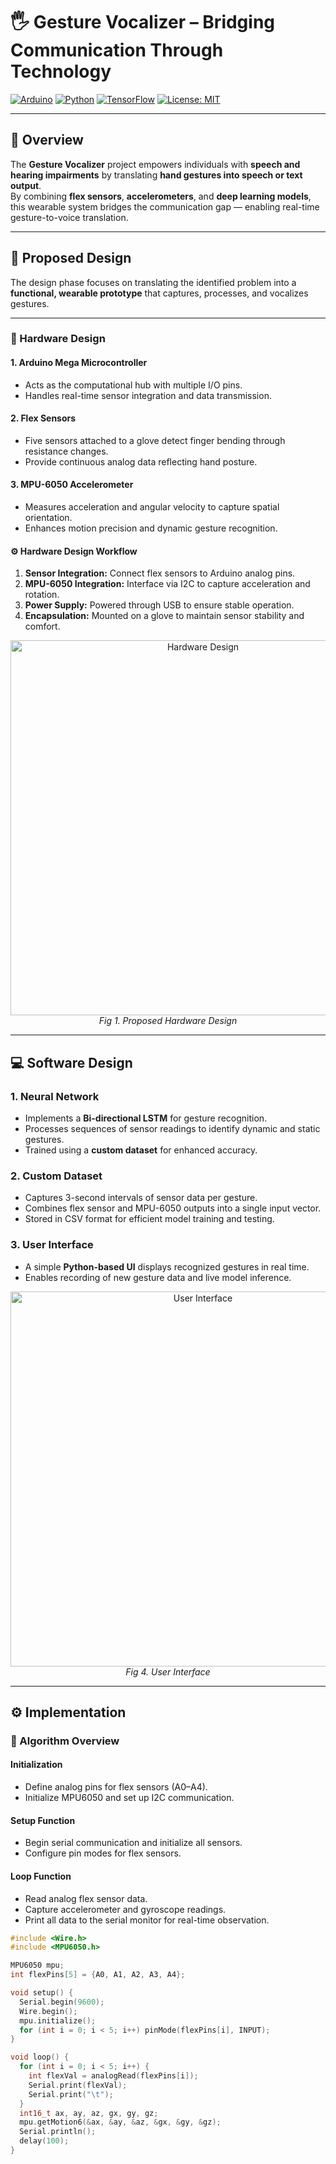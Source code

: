# 🖐️ Gesture Vocalizer – Bridging Communication Through Technology

[![Arduino](https://img.shields.io/badge/Arduino-Mega-blue?logo=arduino&logoColor=white)](https://www.arduino.cc/)
[![Python](https://img.shields.io/badge/Python-3.10-blue?logo=python&logoColor=white)](https://www.python.org/)
[![TensorFlow](https://img.shields.io/badge/TensorFlow-LSTM-orange?logo=tensorflow&logoColor=white)](https://www.tensorflow.org/)
[![License: MIT](https://img.shields.io/badge/License-MIT-yellow.svg)](https://opensource.org/licenses/MIT)

---

## 📘 Overview

The **Gesture Vocalizer** project empowers individuals with **speech and hearing impairments** by translating **hand gestures into speech or text output**.  
By combining **flex sensors**, **accelerometers**, and **deep learning models**, this wearable system bridges the communication gap — enabling real-time gesture-to-voice translation.

---

## 🧠 Proposed Design

The design phase focuses on translating the identified problem into a **functional, wearable prototype** that captures, processes, and vocalizes gestures.

---

### 🧩 Hardware Design

#### 1. Arduino Mega Microcontroller  
- Acts as the computational hub with multiple I/O pins.  
- Handles real-time sensor integration and data transmission.

#### 2. Flex Sensors  
- Five sensors attached to a glove detect finger bending through resistance changes.  
- Provide continuous analog data reflecting hand posture.

#### 3. MPU-6050 Accelerometer  
- Measures acceleration and angular velocity to capture spatial orientation.  
- Enhances motion precision and dynamic gesture recognition.

#### ⚙️ Hardware Design Workflow

1. **Sensor Integration:** Connect flex sensors to Arduino analog pins.  
2. **MPU-6050 Integration:** Interface via I2C to capture acceleration and rotation.  
3. **Power Supply:** Powered through USB to ensure stable operation.  
4. **Encapsulation:** Mounted on a glove to maintain sensor stability and comfort.

<p align="center">
  <img src="src/assets/hardware-design.png" alt="Hardware Design" width="600"/>
  <br>
  <em>Fig 1. Proposed Hardware Design</em>
</p>

---

## 💻 Software Design

### 1. Neural Network  
- Implements a **Bi-directional LSTM** for gesture recognition.  
- Processes sequences of sensor readings to identify dynamic and static gestures.  
- Trained using a **custom dataset** for enhanced accuracy.

### 2. Custom Dataset  
- Captures 3-second intervals of sensor data per gesture.  
- Combines flex sensor and MPU-6050 outputs into a single input vector.  
- Stored in CSV format for efficient model training and testing.

### 3. User Interface  
- A simple **Python-based UI** displays recognized gestures in real time.  
- Enables recording of new gesture data and live model inference.

<p align="center">
  <img src="src/assets/ui.png" alt="User Interface" width="600"/>
  <br>
  <em>Fig 4. User Interface</em>
</p>

---

## ⚙️ Implementation

### 🔧 Algorithm Overview

#### Initialization
- Define analog pins for flex sensors (A0–A4).  
- Initialize MPU6050 and set up I2C communication.  

#### Setup Function
- Begin serial communication and initialize all sensors.  
- Configure pin modes for flex sensors.

#### Loop Function
- Read analog flex sensor data.  
- Capture accelerometer and gyroscope readings.  
- Print all data to the serial monitor for real-time observation.

```cpp
#include <Wire.h>
#include <MPU6050.h>

MPU6050 mpu;
int flexPins[5] = {A0, A1, A2, A3, A4};

void setup() {
  Serial.begin(9600);
  Wire.begin();
  mpu.initialize();
  for (int i = 0; i < 5; i++) pinMode(flexPins[i], INPUT);
}

void loop() {
  for (int i = 0; i < 5; i++) {
    int flexVal = analogRead(flexPins[i]);
    Serial.print(flexVal);
    Serial.print("\t");
  }
  int16_t ax, ay, az, gx, gy, gz;
  mpu.getMotion6(&ax, &ay, &az, &gx, &gy, &gz);
  Serial.println();
  delay(100);
}
